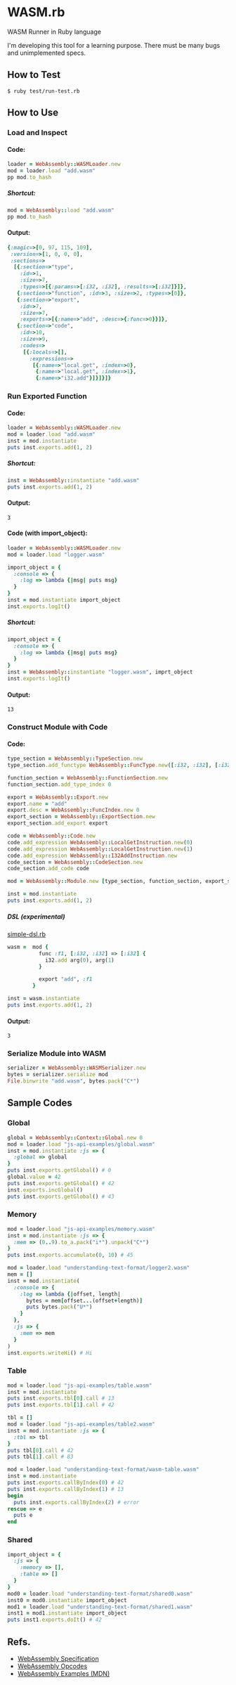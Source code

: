 WASM.rb
====

WASM Runner in Ruby language

I'm developing this tool for a learning purpose.
There must be many bugs and unimplemented specs.

How to Test
----

```
$ ruby test/run-test.rb
```

How to Use
---

### Load and Inspect

#### Code:

```ruby
loader = WebAssembly::WASMLoader.new
mod = loader.load "add.wasm"
pp mod.to_hash
```

##### Shortcut:

```ruby
mod = WebAssembly::load "add.wasm"
pp mod.to_hash
```

#### Output:

```ruby
{:magic=>[0, 97, 115, 109],
 :version=>[1, 0, 0, 0],
 :sections=>
  [{:section=>"type",
    :id=>1,
    :size=>7,
    :types=>[{:params=>[:i32, :i32], :results=>[:i32]}]},
   {:section=>"function", :id=>3, :size=>2, :types=>[0]},
   {:section=>"export",
    :id=>7,
    :size=>7,
    :exports=>[{:name=>"add", :desc=>{:func=>0}}]},
   {:section=>"code",
    :id=>10,
    :size=>9,
    :codes=>
     [{:locals=>[],
       :expressions=>
        [{:name=>"local.get", :index=>0},
         {:name=>"local.get", :index=>1},
         {:name=>"i32.add"}]}]}]}
```

### Run Exported Function

#### Code:

```ruby
loader = WebAssembly::WASMLoader.new
mod = loader.load "add.wasm"
inst = mod.instantiate
puts inst.exports.add(1, 2)
```

##### Shortcut:

```ruby
inst = WebAssembly::instantiate "add.wasm"
puts inst.exports.add(1, 2)
```

#### Output:

```
3
```

#### Code (with import_object):

```ruby
loader = WebAssembly::WASMLoader.new
mod = loader.load "logger.wasm"

import_object = {
  :console => {
    :log => lambda {|msg| puts msg}
  }
}
inst = mod.instantiate import_object
inst.exports.logIt()
```

##### Shortcut:

```ruby
import_object = {
  :console => {
    :log => lambda {|msg| puts msg}
  }
}
inst = WebAssembly::instantiate "logger.wasm", imprt_object
inst.exports.logIt()
```

#### Output:

```
13
```

### Construct Module with Code

#### Code:

```ruby
type_section = WebAssembly::TypeSection.new
type_section.add_functype WebAssembly::FuncType.new([:i32, :i32], [:i32])

function_section = WebAssembly::FunctionSection.new
function_section.add_type_index 0

export = WebAssembly::Export.new
export.name = "add"
export.desc = WebAssembly::FuncIndex.new 0
export_section = WebAssembly::ExportSection.new
export_section.add_export export

code = WebAssembly::Code.new
code.add_expression WebAssembly::LocalGetInstruction.new(0)
code.add_expression WebAssembly::LocalGetInstruction.new(1)
code.add_expression WebAssembly::I32AddInstruction.new
code_section = WebAssembly::CodeSection.new
code_section.add_code code

mod = WebAssembly::Module.new [type_section, function_section, export_section, code_section]

inst = mod.instantiate
puts inst.exports.add(1, 2)
```

##### DSL (experimental)

[simple-dsl.rb](https://github.com/technohippy/wasmrb/blob/master/misc/simple-dsl.rb)

```ruby
wasm =  mod {
          func :f1, [:i32, :i32] => [:i32] {
            i32.add arg(0), arg(1)
          }

          export "add", :f1
        }

inst = wasm.instantiate
puts inst.exports.add(1, 2)
```

#### Output:

```
3
```

### Serialize Module into WASM

```ruby
serializer = WebAssembly::WASMSerializer.new
bytes = serializer.serialize mod
File.binwrite "add.wasm", bytes.pack("C*")
```

Sample Codes
----

### Global 

```ruby
global = WebAssembly::Context::Global.new 0
mod = loader.load "js-api-examples/global.wasm"
inst = mod.instantiate :js => {
  :global => global
}
puts inst.exports.getGlobal() # 0
global.value = 42
puts inst.exports.getGlobal() # 42
inst.exports.incGlobal()
puts inst.exports.getGlobal() # 43
```

### Memory

```ruby
mod = loader.load "js-api-examples/memory.wasm"
inst = mod.instantiate :js => {
  :mem => (0..9).to_a.pack("i*").unpack("C*")
}
puts inst.exports.accumulate(0, 10) # 45
```

```ruby
mod = loader.load "understanding-text-format/logger2.wasm"
mem = []
inst = mod.instantiate(
  :console => {
    :log => lambda {|offset, length|
      bytes = mem[offset...(offset+length)]
      puts bytes.pack("U*")
    }
  },
  :js => {
    :mem => mem
  }
)
inst.exports.writeHi() # Hi
```

### Table

```ruby
mod = loader.load "js-api-examples/table.wasm"
inst = mod.instantiate
puts inst.exports.tbl[0].call # 13
puts inst.exports.tbl[1].call # 42
```

```ruby
tbl = []
mod = loader.load "js-api-examples/table2.wasm"
inst = mod.instantiate :js => {
  :tbl => tbl
}
puts tbl[0].call # 42
puts tbl[1].call # 83
```

```ruby
mod = loader.load "understanding-text-format/wasm-table.wasm"
inst = mod.instantiate
puts inst.exports.callByIndex(0) # 42
puts inst.exports.callByIndex(1) # 13
begin
  puts inst.exports.callByIndex(2) # error
rescue => e
  puts e
end
```

### Shared

```ruby
import_object = {
  :js => {
    :memory => [],
    :table => []
  }
}
mod0 = loader.load "understanding-text-format/shared0.wasm"
inst0 = mod0.instantiate import_object
mod1 = loader.load "understanding-text-format/shared1.wasm"
inst1 = mod1.instantiate import_object
puts inst1.exports.doIt() # 42
```

Refs.
----

- [WebAssembly Specification](https://webassembly.github.io/spec/)
- [WebAssembly Opcodes](https://pengowray.github.io/wasm-ops/)
- [WebAssembly Examples (MDN)](https://github.com/mdn/webassembly-examples)
